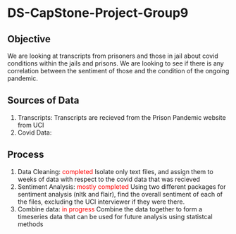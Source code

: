 

# DS-CapStone-Project-Group9
## Objective
We are looking at transcripts from prisoners and those in jail about covid conditions within the jails and prisons. We are looking to see if there is any correlation between the sentiment of those and the condition of the ongoing pandemic.

## Sources of Data
1. Transcripts:
  Transcripts are recieved from the Prison Pandemic website from UCI
2. Covid Data:
  <NEED TO BE INSERTED>

## Process
1. Data Cleaning: <span style="color:red;">completed</span>
  Isolate only text files, and assign them to weeks of data with respect to the covid data that was recieved
2. Sentiment Analysis: <span style="color:red;">mostly completed</span>
  Using two different packages for sentiment analysis (nltk and flair), find the overall sentiment of each of the files, excluding the UCI interviewer if they were there.
3. Combine data: <span style="color:red;">in progress</span>
  Combine the data together to form a timeseries data that can be used for future analysis using statistcal methods
